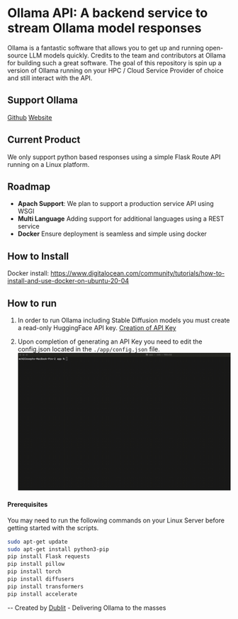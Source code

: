 # Ollama API: A backend service to stream Ollama model responses
Ollama is a fantastic software that allows you to get up and running open-source LLM models quickly. Credits to the team and contributors at Ollama for building such a great software.  The goal of this repository is spin up a version of Ollama running on your HPC / Cloud Service Provider of choice and still interact with the API.

## Support Ollama
[Github](https://github.com/jmorganca/ollama)
[Website](https://ollama.ai/)

## Current Product
We only support python based responses using a simple Flask Route API running on a Linux platform.

## Roadmap
- **Apach Support**:  We plan to support a production service API using WSGI
- **Multi Language** Adding support for additional languages using a REST service
- **Docker** Ensure deployment is seamless and simple using docker

## How to Install

Docker install:
https://www.digitalocean.com/community/tutorials/how-to-install-and-use-docker-on-ubuntu-20-04


## How to run
1. In order to run Ollama including Stable Diffusion models you must create a read-only HuggingFace API key.  [Creation of API Key](https://huggingface.co/docs/hub/security-tokens)

2. Upon completion of generating an API Key you need to edit the config.json located in the `./app/config.json` file.
![config](./assets/config_demo.gif)

#### Prerequisites
You may need to run the following commands on your Linux Server before getting started with the scripts.

```sh
sudo apt-get update 
sudo apt-get install python3-pip 
pip install Flask requests
pip install pillow
pip install torch
pip install diffusers
pip install transformers
pip install accelerate
```
--
Created by [Dublit](https://dublit.org/) - Delivering Ollama to the masses
